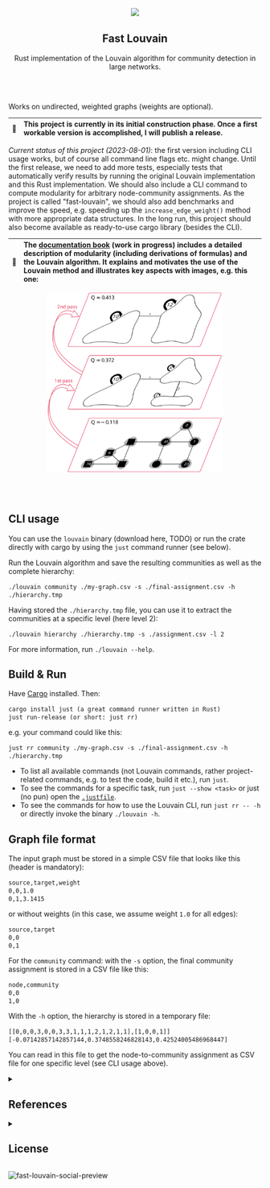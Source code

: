 <p align="center">
        <img src="https://github.com/Splines/fast-louvain/assets/37160523/a833d653-f883-4166-9f71-25e31d0d208e"
            width="200px">
        <h2 align="center">Fast Louvain</h3>
      <p align="center">Rust implementation of the Louvain algorithm for community detection in large networks.</p>   
</p>

<br>
<br>


Works on undirected, weighted graphs (weights are optional).

| :arrows_counterclockwise:   | This project is currently in its initial construction phase. Once a first workable version is accomplished, I will publish a release. |
|---------------|:-------------------------|

*Current status of this project (2023-08-01)*: the first version including CLI usage works, but of course all command line flags etc. might change. Until the first release, we need to add more tests, especially tests that automatically verify results by running the original Louvain implementation and this Rust implementation. We should also include a CLI command to compute modularity for arbitrary node-community assignments. As the project is called "fast-louvain", we should also add benchmarks and improve the speed, e.g. speeding up the `increase_edge_weight()` method with more appropriate data structures. In the long run, this project should also become available as ready-to-use cargo library (besides the CLI). 


| :scroll:   | The [documentation book](https://splines.github.io/fast-louvain/) (work in progress) includes a detailed description of modularity (including derivations of formulas) and the Louvain algorithm. It explains and motivates the use of the Louvain method and illustrates key aspects with images, e.g. this one: |
|---------------|:-------------------------|


<p align="center">
    <a href="https://splines.github.io/fast-louvain/">
        <img src="./docs/src/louvain/images/louvain-hierarchy-3d-plain-without-arrows.svg"
            alt="Resulting Louvain hierarchy for a sample graph in the documentation"
            width="350px">
    </a>
</p>



<br>
<br>


## CLI usage
You can use the `louvain` binary (download here, TODO) or run the crate directly with cargo by using the `just` command runner (see below).

Run the Louvain algorithm and save the resulting communities as well
as the complete hierarchy:
```
./louvain community ./my-graph.csv -s ./final-assignment.csv -h ./hierarchy.tmp
```

Having stored the `./hierarchy.tmp` file, you can use it to extract
the communities at a specific level (here level 2):
```
./louvain hierarchy ./hierarchy.tmp -s ./assignment.csv -l 2
```

For more information, run `./louvain --help`.


## Build & Run
Have [Cargo](https://doc.rust-lang.org/cargo/getting-started/installation.html) installed. Then:

```
cargo install just (a great command runner written in Rust)
just run-release (or short: just rr)
```
e.g. your command could like this:
```
just rr community ./my-graph.csv -s ./final-assignment.csv -h ./hierarchy.tmp
```

- To list all available commands (not Louvain commands, rather project-related commands, e.g. to test the code, build it etc.), run `just`.
- To see the commands for a specific task, run `just --show <task>` or just (no pun)
open the [`.justfile`](./.justfile).
- To see the commands for how to use the Louvain CLI, run `just rr -- -h` or directly invoke the binary `./louvain -h`.


## Graph file format

The input graph must be stored in a simple CSV file that looks like this (header is mandatory):
```
source,target,weight
0,0,1.0
0,1,3.1415
```

or without weights (in this case, we assume weight `1.0` for all edges):
```
source,target
0,0
0,1
```

For the `community` command: with the `-s` option, the final community assignment is stored in a CSV file like this:
```
node,community
0,0
1,0
```

With the `-h` option, the hierarchy is stored in a temporary file:
```
[[0,0,0,3,0,0,3,3,1,1,1,2,1,2,1,1],[1,0,0,1]]
[-0.07142857142857144,0.3748558246828143,0.42524005486968447]
```

You can read in this file to get the node-to-community assignment as CSV file for one specific level (see CLI usage above).


<!-- References -->
<details>
<summary><h2>References</h2></summary>

- [Original Louvain implementation (C++)](https://sites.google.com/site/findcommunities/home) and an [overview page of Louvain](https://perso.uclouvain.be/vincent.blondel/research/louvain.html)
- Original paper by Blondel, Guillaume, Lambiotte and Lefebvre: [Fast unfolding of communities in large networks](https://perso.uclouvain.be/vincent.blondel/publications/08BG.pdf)
- See more references in the [documentation book](https://splines.github.io/fast-louvain/)
- If you need a directed version of Louvain, see [this repo](https://github.com/nicolasdugue/DirectedLouvain) by Dugué and Perez.

</details>

<!-- License -->
<details>
<summary><h2>License</h2></summary>

The source code of this program is licensed with the very permissive MIT license, see the [LICENSE file](https://github.com/Splines/raspi-captive-portal/blob/main/LICENSE) for details. When you use this project (e.g. make a fork that becomes its own project), I do not require you to include the license header in every source file, however you must include it at the root of your project. According to the MIT license you must also include a copyright notice, that is, link back to this project, e.g. in this way:

> [Fast Louvain](https://github.com/splines/fast-louvain) - Copyright (c) 2023 Splines

Any questions regarding the license? [This FAQ](https://www.tawesoft.co.uk/kb/article/mit-license-faq) might help.

Note that the [documentation book](https://splines.github.io/fast-louvain/) is exempt from the MIT license. Redistribution of the documentation book is not permitted. Yet, you are welcome to reference it in your own work.

</details>


![fast-louvain-social-preview](https://github.com/Splines/fast-louvain/assets/37160523/91f9c119-1876-429d-9b04-56f4aad0dd9c)